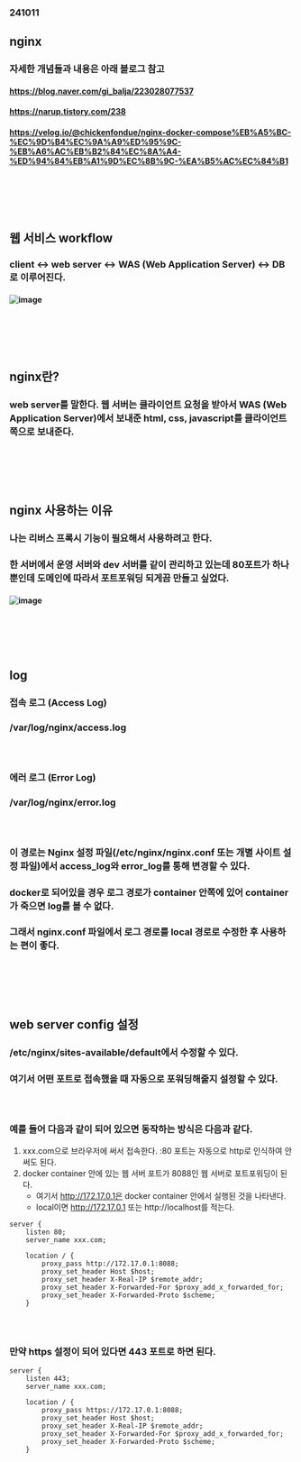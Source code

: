 ### 241011
## nginx
### 자세한 개념들과 내용은 아래 블로그 참고
#### https://blog.naver.com/gi_balja/223028077537
#### https://narup.tistory.com/238
#### https://velog.io/@chickenfondue/nginx-docker-compose%EB%A5%BC-%EC%9D%B4%EC%9A%A9%ED%95%9C-%EB%A6%AC%EB%B2%84%EC%8A%A4-%ED%94%84%EB%A1%9D%EC%8B%9C-%EA%B5%AC%EC%84%B1
### <br/><br/><br/>

## 웹 서비스 workflow
### client <-> web server <-> WAS (Web Application Server) <-> DB로 이루어진다.
#### ![image](https://github.com/user-attachments/assets/01d83503-cb63-4a1c-a83e-cf1d5ea99ebf)
### <br/><br/><br/>

## nginx란?
### web server를 말한다. 웹 서버는 클라이언트 요청을 받아서 WAS (Web Application Server)에서 보내준 html, css, javascript를 클라이언트 쪽으로 보내준다.
### <br/><br/><br/>

## nginx 사용하는 이유
### 나는 리버스 프록시 기능이 필요해서 사용하려고 한다.
### 한 서버에서 운영 서버와 dev 서버를 같이 관리하고 있는데 80포트가 하나 뿐인데 도메인에 따라서 포트포워딩 되게끔 만들고 싶었다.
#### ![image](https://github.com/user-attachments/assets/6cb881de-8197-4055-bf21-7d5a07dc89ab)
### <br/><br/><br/>

## log
### 접속 로그 (Access Log)
### /var/log/nginx/access.log
### <br/>

### 에러 로그 (Error Log)
### /var/log/nginx/error.log
### <br/>

### 이 경로는 Nginx 설정 파일(/etc/nginx/nginx.conf 또는 개별 사이트 설정 파일)에서 access_log와 error_log를 통해 변경할 수 있다.
### docker로 되어있을 경우 로그 경로가 container 안쪽에 있어 container가 죽으면 log를 볼 수 없다.
### 그래서 nginx.conf 파일에서 로그 경로를 local 경로로 수정한 후 사용하는 편이 좋다.
### <br/><br/><br/>

## web server config 설정
### /etc/nginx/sites-available/default에서 수정할 수 있다.
### 여기서 어떤 포트로 접속했을 때 자동으로 포워딩해줄지 설정할 수 있다.
### <br/>

### 예를 들어 다음과 같이 되어 있으면 동작하는 방식은 다음과 같다.
1. xxx.com으로 브라우저에 써서 접속한다. :80 포트는 자동으로 http로 인식하여 안 써도 된다.
2. docker container 안에 있는 웹 서버 포트가 8088인 웹 서버로 포트포워딩이 된다.
   - 여기서 http://172.17.0.1은 docker container 안에서 실행된 것을 나타낸다.
   - local이면 http://172.17.0.1 또는 http://localhost를 적는다.
```
server {
    listen 80;
    server_name xxx.com;

    location / {
        proxy_pass http://172.17.0.1:8088;
        proxy_set_header Host $host;
        proxy_set_header X-Real-IP $remote_addr;
        proxy_set_header X-Forwarded-For $proxy_add_x_forwarded_for;
        proxy_set_header X-Forwarded-Proto $scheme;
    }
```
### <br/>

###  만약 https 설정이 되어 있다면 443 포트로 하면 된다.
```
server {
    listen 443;
    server_name xxx.com;

    location / {
        proxy_pass https://172.17.0.1:8088;
        proxy_set_header Host $host;
        proxy_set_header X-Real-IP $remote_addr;
        proxy_set_header X-Forwarded-For $proxy_add_x_forwarded_for;
        proxy_set_header X-Forwarded-Proto $scheme;
    }
```
### <br/><br/><br/>
